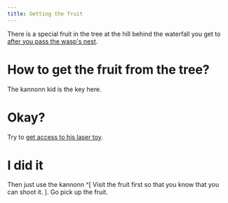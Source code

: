 ```yaml
---
title: Getting the fruit
---
```


There is a special fruit in the tree at the hill behind the waterfall you get to [after you pass the wasp's nest](040-wasp-nest.md).

# How to get the fruit from the tree?
The kannonn kid is the key here.

# Okay?
Try to [get access to his laser toy](100-laserman.md).

# I did it
Then just use the kannonn ^[ Visit the fruit first so that you know that you can shoot it. ]. Go pick up the fruit.
